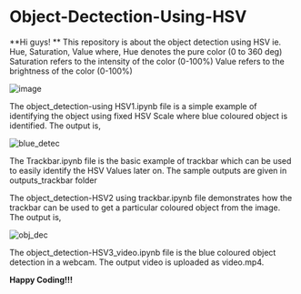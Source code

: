 # Object-Dectection-Using-HSV
**Hi guys! **
This repository is about the object detection using HSV ie. Hue, Saturation, Value
where, Hue denotes the pure color (0 to 360 deg)
Saturation refers to the intensity of the color (0-100%) 
Value refers to the brightness of the color (0-100%)

![image](https://user-images.githubusercontent.com/103569413/173193762-48f0874b-a757-4dc5-a621-09784f348c88.png)

The object_detection-using HSV1.ipynb file is a simple example of identifying the object using fixed HSV Scale where blue coloured object is identified.
The output is,

![blue_detec](https://user-images.githubusercontent.com/103569413/173193936-0a0cf8d6-0613-497e-9aeb-c982c30bfc85.png)


The Trackbar.ipynb file is the basic example of trackbar which can be used to easily identify the HSV Values later on.
The sample outputs are given in outputs_trackbar folder

The object_detection-HSV2 using trackbar.ipynb file demonstrates how the trackbar can be used to get a particular coloured object from the image.
The output is,

![obj_dec](https://user-images.githubusercontent.com/103569413/173194605-8575c8df-538a-466c-a6e8-7e7d9e90570e.png)

The object_detection-HSV3_video.ipynb file is the blue coloured object detection in a webcam. 
The output video is uploaded as video.mp4.

**Happy Coding!!!**

